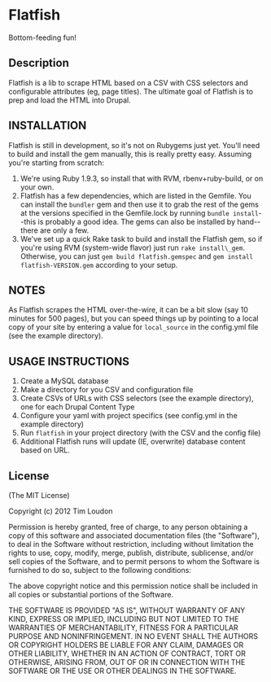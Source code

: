 # Flatfish
Bottom-feeding fun!

## Description
Flatfish is a lib to scrape HTML based on a CSV with CSS selectors and configurable attributes (eg, page titles).
The ultimate goal of Flatfish is to prep and load the HTML into Drupal.

## INSTALLATION
Flatfish is still in development, so it's not on Rubygems just yet.  You'll need to build and install the gem manually, this is really pretty easy.  Assuming you're starting from scratch:

1. We're using Ruby 1.9.3, so install that with RVM, rbenv+ruby-build, or on your own.
2. Flatfish has a few dependencies, which are listed in the Gemfile. You can install the `bundler` gem and then use it to grab the rest of the gems at the versions specified in the Gemfile.lock by running `bundle install`--this is probably a good idea. The gems can also be installed by hand--there are only a few.
3. We've set up a quick Rake task to build and install the Flatfish gem, so if you're using RVM (system-wide flavor) just run `rake install\_gem`.  Otherwise, you can just `gem build flatfish.gemspec` and `gem install flatfish-VERSION.gem` according to your setup.

## NOTES
As Flatfish scrapes the HTML over-the-wire, it can be a bit slow (say 10 minutes for 500 pages), but you can speed things up by pointing to a local copy of your site by entering a value for `local_source` in the config.yml file (see the example directory).

## USAGE INSTRUCTIONS
1. Create a MySQL database
2. Make a directory for you CSV and configuration file
3. Create CSVs of URLs with CSS selectors (see the example directory), one for each Drupal Content Type
4. Configure your yaml with project specifics (see config.yml in the example directory)
5. Run `flatfish` in your project directory (with the CSV and the config file)
6. Additional Flatfish runs will update (IE, overwrite) database content based on URL.

## License
(The MIT License)

Copyright (c) 2012 Tim Loudon

Permission is hereby granted, free of charge, to any person obtaining a copy of this software and associated documentation files (the "Software"), to deal in the Software without restriction, including without limitation the rights to use, copy, modify, merge, publish, distribute, sublicense, and/or sell copies of the Software, and to permit persons to whom the Software is furnished to do so, subject to the following conditions:

The above copyright notice and this permission notice shall be included in all copies or substantial portions of the Software.

THE SOFTWARE IS PROVIDED "AS IS", WITHOUT WARRANTY OF ANY KIND, EXPRESS OR IMPLIED, INCLUDING BUT NOT LIMITED TO THE WARRANTIES OF MERCHANTABILITY, FITNESS FOR A PARTICULAR PURPOSE AND NONINFRINGEMENT. IN NO EVENT SHALL THE AUTHORS OR COPYRIGHT HOLDERS BE LIABLE FOR ANY CLAIM, DAMAGES OR OTHER LIABILITY, WHETHER IN AN ACTION OF CONTRACT, TORT OR OTHERWISE, ARISING FROM, OUT OF OR IN CONNECTION WITH THE SOFTWARE OR THE USE OR OTHER DEALINGS IN THE SOFTWARE.
